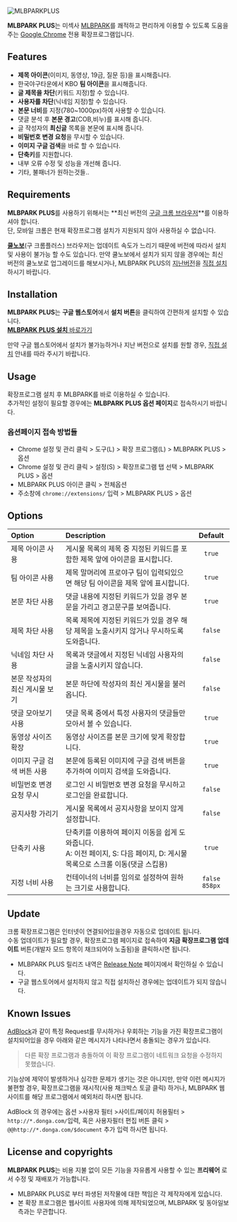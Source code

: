 ![MLBPARKPLUS](https://dl.dropbox.com/u/413146/logo_mlbparkPlus2.png)

**MLBPARK PLUS**는 미섹사 [MLBPARK](http://mlbpark.donga.com/)를 쾌적하고 편리하게 이용할 수 있도록 도움을 주는 [Google Chrome](https://chrome.google.com) 전용 확장프로그램입니다.<br />

## Features
* **제목 아이콘**(이미지, 동영상, 19금, 질문 등)을 표시해줍니다.
* 한국야구타운에서 KBO **팀 아이콘**을 표시해줍니다.
* **글 제목을 차단**(키워드 지정)할 수 있습니다.
* **사용자를 차단**(닉네임 지정)할 수 있습니다.
* **본문 너비**를 지정(780~1000px)하여 사용할 수 있습니다.
* 댓글 분석 후 **본문 경고**(COB,비누)를 표시해 줍니다.
* 글 작성자의 **최신글** 목록을 본문에 표시해 줍니다.
* **비밀번호 변경 요청**을 무시할 수 있습니다.
* **이미지 구글 검색**을 바로 할 수 있습니다.
* **단축키**를 지원합니다.
* 내부 오류 수정 및 성능을 개선해 줍니다.
* 기타, 불패너가 원하는것들..

## Requirements
**MLBPARK PLUS**를 사용하기 위해서는 **최신 버전의 [구글 크롬 브라우저](https://chrome.google.com)**를 이용하셔야 합니다. <br />
단, 모바일 크롬은 현재 확장프로그램 설치가 지원되지 않아 사용하실 수 없습니다.

[**쿨노보**](http://www.coolnovo.com)(구 크롬플러스) 브라우저는 업데이트 속도가 느리기 때문에 버전에 따라서 설치 및 사용이 불가능 할 수도 있습니다. 만약 쿨노보에서 설치가 되지 않을 경우에는 최신 버전의 쿨노보로 업그레이드를 해보시거나, MLBPARK PLUS의 [지난버전](https://github.com/woneob/MLBPARK-PLUS/tags)을 [직접 설치](#)하시기 바랍니다. 

## Installation
**MLBPARK PLUS**는 **구글 웹스토어**에서 **설치 버튼**을 클릭하여 간편하게 설치할 수 있습니다. <br />
[**MLBPARK PLUS 설치** 바로가기](https://chrome.google.com/webstore/detail/migdlkcljdaobpodfbpcdpihehhhjefm)

만약 구글 웹스토어에서 설치가 불가능하거나 지난 버전으로 설치를 원할 경우, [직접 설치](#) 안내를 따라 주시기 바랍니다.

## Usage
확장프로그램 설치 후 MLBPARK를 바로 이용하실 수 있습니다.<br />
추가적인 설정이 필요할 경우에는 **MLBPARK PLUS 옵션 페이지**로 접속하시기 바랍니다.

### 옵션페이지 접속 방법들
* Chrome 설정 및 관리 클릭 > 도구(L) > 확장 프로그램(L) > MLBPARK PLUS > 옵션
* Chrome 설정 및 관리 클릭 > 설정(S) > 확장프로그램 탭 선택 > MLBPARK PLUS > 옵션
* MLBPARK PLUS 아이콘 클릭 > 전체옵션
* 주소창에 `chrome://extensions/` 입력 > MLBPARK PLUS > 옵션

## Options
Option|Description|Default
:-----|:-----|:-----:
제목 아이콘 사용|게시물 목록의 제목 중 지정된 키워드를 포함한 제목 앞에 아이콘을 표시합니다. |`true`
팀 아이콘 사용|제목 말머리에 프로야구 팀이 입력되있으면 해당 팀 아이콘을 제목 앞에 표시합니다.|`true`
본문 차단 사용|댓글 내용에 지정된 키워드가 있을 경우 본문을 가리고 경고문구를 보여줍니다.|`true`
제목 차단 사용|목록 제목에 지정된 키워드가 있을 경우 해당 제목을 노출시키지 않거나 무시하도록 도와줍니다.|`false`
닉네임 차단 사용|목록과 댓글에서 지정된 닉네임 사용자의 글을 노출시키지 않습니다.|`false`
본문 작성자의 최신 게시물 보기|본문 하단에 작성자의 최신 게시물을 불러옵니다.|`false`
댓글 모아보기 사용|댓글 목록 중에서 특정 사용자의 댓글들만 모아서 볼 수 있습니다.|`true`
동영상 사이즈 확장|동영상 사이즈를 본문 크기에 맞게 확장합니다.|`true`
이미지 구글 검색 버튼 사용|본문에 등록된 이미지에 구글 검색 버튼을 추가하여 이미지 검색을 도와줍니다.|`true`
비밀번호 변경 요청 무시|로그인 시 비밀번호 변경 요청을 무시하고 로그인을 완료합니다.|`false`
공지사항 가리기|게시물 목록에서 공지사항을 보이지 않게 설정합니다.|`false`
단축키 사용|단축키를 이용하여 페이지 이동을 쉽게 도와줍니다.<br />A: 이전 페이지, S: 다음 페이지, D: 게시물 목록으로 스크롤 이동(댓글 스킵용)|`true`
지정 너비 사용|컨테이너의 너비를 임의로 설정하여 원하는 크기로 사용합니다.|`false` `858px`

## Update
크롬 확장프로그램은 인터넷이 연결되어있을경우 자동으로 업데이트 됩니다.<br />
수동 업데이트가 필요할 경우, 확장프로그램 페이지로 접속하여 **지금 확장프로그램 업데이트** 버튼(개발자 모드 항목이 채크되어야 노출됨)을 클릭하시면 됩니다.

* MLBPARK PLUS 릴리즈 내역은 [Release Note](https://github.com/woneob/MLBPARK-PLUS/wiki/Release-note) 페이지에서 확인하실 수 있습니다.
* 구글 웹스토어에서 설치하지 않고 직접 설치하신 경우에는 업데이트가 되지 않습니다.

## Known Issues
[AdBlock](https://chrome.google.com/webstore/detail/adblock/gighmmpiobklfepjocnamgkkbiglidom)과 같이 특정 Request를 무시하거나 우회하는 기능을 가진 확장프로그램이 설치되어있을 경우 아래와 같은 메시지가 나타나면서 충돌되는 경우가 있습니다.
> 다른 확장 프로그램과 충돌하여 이 확장 프로그램이 네트워크 요청을 수정하지 못했습니다.

기능상에 제약이 발생하거나 심각한 문제가 생기는 것은 아니지만, 만약 이런 메시지가 불편할 경우, 확장프로그램을 재시작(사용 채크박스 토글 클릭) 하거나, MLBPARK 웹사이트를 해당 프로그램에서 예외처리 하시면 됩니다.

AdBlock 의 경우에는 옵션 >사용자 필터 >사이트/페이지 허용필터 > `http://*.donga.com/`입력, 혹은 사용자필터 편집 버튼 클릭 > `@@http://*.donga.com/$document` 추가 입력 하시면 됩니다.

## License and copyrights
**MLBPARK PLUS**는 비용 지불 없이 모든 기능을 자유롭게 사용할 수 있는 **프리웨어** 로서 수정 및 재배포가 가능합니다.

* MLBPARK PLUS로 부터 파생된 저작물에 대한 책임은 각 제작자에게 있습니다.
* 본 확장 프로그램은 웹사이트 사용자에 의해 제작되었으며, MLBPARK 및 동아일보 측과는 무관합니다.